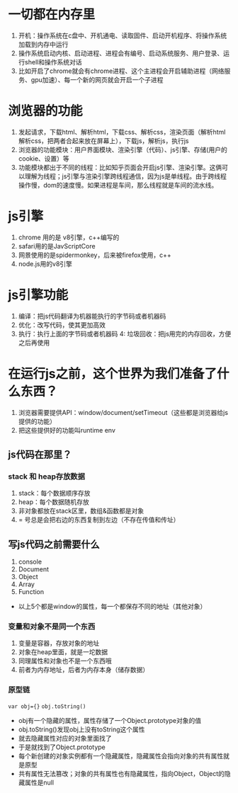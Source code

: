 
# 一切都在内存里
1. 开机：操作系统在c盘中、开机通电、读取固件、启动开机程序、将操作系统加载到内存中运行
2. 操作系统启动内核、启动进程、进程会有编号、启动系统服务、用户登录、运行shell和操作系统对话
3. 比如开启了chrome就会有chrome进程、这个主进程会开启辅助进程（网络服务、gpu加速）、每一个新的网页就会开启一个子进程
# 浏览器的功能
1. 发起请求，下载html、解析html，下载css、解析css，渲染页面（解析html解析css，把两者合起来放在屏幕上），下载js，解析js，执行js
2. 浏览器的功能模块：用户界面模块、渲染引擎（代码）、js引擎、存储(用户的cookie、设置）等
3. 功能模块都出于不同的线程：比如知乎页面会开启js引擎、渲染引擎。这俩可以理解为线程；js引擎与渲染引擎跨线程通信，因为js是单线程。由于跨线程操作慢，dom的速度慢。如果进程是车间，那么线程就是车间的流水线。

# js引擎
1. chrome 用的是 v8引擎，c++编写的
2. safari用的是JavScriptCore
3. 网景使用的是spidermonkey，后来被firefox使用，c++
4. node.js用的v8引擎

# js引擎功能
1. 编译：把js代码翻译为机器能执行的字节码或者机器码
2. 优化：改写代码，使其更加高效
3. 执行：执行上面的字节码或者机器码
4: 垃圾回收：把js用完的内存回收，方便之后再使用

# 在运行js之前，这个世界为我们准备了什么东西？
1. 浏览器需要提供API：window/document/setTimeout（这些都是浏览器给js提供的功能）
2. 把这些提供好的功能叫runtime env

## js代码在那里？
### stack 和 heap存放数据
1. stack：每个数据顺序存放
2. heap：每个数据随机存放
3. 非对象都放在stack区里，数组&函数都是对象
4. = 号总是会把右边的东西复制到左边（不存在传值和传址）

## 写js代码之前需要什么
1. console
2. Document
3. Object
4. Array
5. Function
* 以上5个都是window的属性，每一个都保存不同的地址（其他对象）

### 变量和对象不是同一个东西
1. 变量是容器，存放对象的地址
2. 对象在heap里面，就是一坨数据
3. 同理属性和对象也不是一个东西哦
4. 前者为内存地址，后者为内存本身（储存数据）

### 原型链
`var obj={}`
`obj.toString()`
* obj有一个隐藏的属性，属性存储了一个Object.prototype对象的值
* obj.toString()发现obj上没有toString这个属性
* 就去隐藏属性对应的对象里面找了
* 于是就找到了Object.prototype
* 每个新创建的对象实例都有一个隐藏属性，隐藏属性会指向对象的共有属性就是原型
* 共有属性无法篡改；对象的共有属性也有隐藏属性，指向Object，Object的隐藏属性是null
